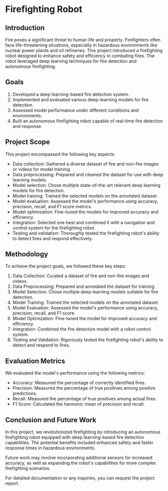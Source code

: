 # Firefighting Robot

## Introduction

Fire poses a significant threat to human life and property. Firefighters often face life-threatening situations, especially in hazardous environments like nuclear power plants and oil refineries. This project introduced a firefighting robot designed to enhance safety and efficiency in combating fires. The robot leveraged deep learning techniques for fire detection and autonomous firefighting.

## Goals

1. Developed a deep learning-based fire detection system.
2. Implemented and evaluated various deep-learning models for fire detection.
3. Assessed model performance under different conditions and environments.
4. Built an autonomous firefighting robot capable of real-time fire detection and response.

## Project Scope

This project encompassed the following key aspects:

- Data collection: Gathered a diverse dataset of fire and non-fire images or videos for model training.
- Data preprocessing: Prepared and cleaned the dataset for use with deep learning models.
- Model selection: Chose multiple state-of-the-art relevant deep learning models for fire detection.
- Model training: Trained the selected models on the annotated dataset.
- Model evaluation: Assessed the model's performance using accuracy, precision, recall, and F1 score metrics.
- Model optimization: Fine-tuned the models for improved accuracy and efficiency.
- Integration: Selected one best and combined it with a navigation and control system for the firefighting robot.
- Testing and validation: Thoroughly tested the firefighting robot's ability to detect fires and respond effectively.

## Methodology

To achieve the project goals, we followed these key steps:

1. Data Collection: Curated a dataset of fire and non-fire images and videos.
2. Data Preprocessing: Prepared and annotated the dataset for training.
3. Model Selection: Chose multiple deep learning models suitable for fire detection.
4. Model Training: Trained the selected models on the annotated dataset.
5. Model Evaluation: Assessed the model's performance using accuracy, precision, recall, and F1 score.
6. Model Optimization: Fine-tuned the model for improved accuracy and efficiency.
7. Integration: Combined the fire detection model with a robot control system.
8. Testing and Validation: Rigorously tested the firefighting robot's ability to detect and respond to fires.

## Evaluation Metrics

We evaluated the model's performance using the following metrics:

- Accuracy: Measured the percentage of correctly identified fires.
- Precision: Measured the percentage of true positives among positive predictions.
- Recall: Measured the percentage of true positives among actual fires.
- F1 Score: Calculated the harmonic mean of precision and recall.

## Conclusion and Future Work

In this project, we revolutionized firefighting by introducing an autonomous firefighting robot equipped with deep learning-based fire detection capabilities. The potential benefits included enhanced safety and faster response times in hazardous environments.

Future work may involve incorporating additional sensors for increased accuracy, as well as expanding the robot's capabilities for more complex firefighting scenarios.

For detailed documentation or any inquiries, you can request the project report.
